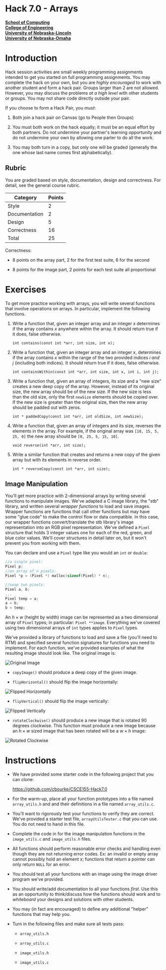 # Hack 7.0 - Arrays
**[School of Computing](https://computing.unl.edu/)**  
**[College of Engineering](https://engineering.unl.edu/)**  
**[University of Nebraska-Lincoln](https://unl.edu)**  
**[University of Nebraska-Omaha](https://http://unomaha.edu/)**  

# Introduction

Hack session activities are small weekly programming assignments
intended to get you started on full programming assignments. You may
complete the hack on your own, but you are *highly encouraged* to work
with another student and form a hack pair. Groups larger than 2 are not
allowed. However, you may discuss the problems *at a high level* with
other students or groups. You may not share code directly outside your
pair.

If you choose to form a Hack Pair, you *must*:

1.  Both join a hack pair on Canvas (go to People then Groups)

2.  You must both work on the hack equally; it must be an equal effort
    by both partners. Do not undermine your partner's learning
    opportunity and do not undermine your own by allowing one parter to
    do all the work.

3.  You may both turn in a copy, but only one will be graded (generally
    the one whose last name comes first alphabetically).

## Rubric

You are graded based on style, documentation, design and correctness.
For detail, see the general course rubric.

| Category      | Points |
|---------------|--------|
| Style         | 2      |
| Documentation | 2      |
| Design        | 5      |
| Correctness   | 16     |
| Total         | 25     |

Correctness:

-   8 points on the array part, 2 for the first test suite, 6 for the
    second

-   8 points for the image part, 2 points for each test suite all
    proportional

# Exercises

To get more practice working with arrays, you will write several
functions that involve operations on arrays. In particular, implement
the following functions.

1.  Write a function that, given an integer array and an integer $x$
    determines if the array contains $x$ anywhere within the array. It
    should return true if it does, false otherwise.

    `int contains(const int *arr, int size, int x);`

2.  Write a function that, given an integer array and an integer $x$,
    determines if the array contains $x$ within the range of the two
    provided indices $i\;and\; j$ (including both indices). It should
    return true if it does, false otherwise.

    `int containsWithin(const int *arr, int size, int x, int i, int j);`

3.  Write a function that, given an array of integers, its size and a
    "new size" creates a new deep copy of the array. However, instead of
    its original size, the new array should be of the new size. If the
    new size is less than the old size, only the first `newSize`
    elements should be copied over. If the new size is greater than the
    original size, then the new array should be padded out with zeros.

    `int * paddedCopy(const int *arr, int oldSize, int newSize);`

4.  Write a function that, given an array of integers and its size,
    reverses the elements in the array. For example, if the original
    array was `[10, 15, 5, 25, 0]` the new array should be
    `[0, 25, 5, 15, 10]`.

    `void reverse(int *arr, int size);`

5.  Write a similar function that creates and returns a new copy of the
    given array but with its elements in reverse order.

    `int * reverseCopy(const int *arr, int size);`

## Image Manipulation

You'll get more practice with 2-dimensional arrays by writing several
functions to manipulate images. We've adapted a C image library, the
"stb" library, and written several *wrapper functions* to load and save
images. Wrapper functions are functions that call other functions but
may have some "glue code" to make the control flow or data compatible.
In this case, our wrapper functions convert/translate the stb library's
image representation into an RGB pixel representation. We've defined a
`Pixel` structure that holds 3 integer values one for each of the
red, green, and blue color values. We'll cover structures in detail
later on, but it won't prevent you from working with them.

You can declare and use a `Pixel` type like you would an `int`
or `double`:

``` c
//a single pixel:
Pixel p;
//an array of n pixels:
Pixel *p = (Pixel *) malloc(sizeof(Pixel) * n);

//swap two pixels:
Pixel a, b;
...
Pixel temp = a;
a = b;
b = temp;
```

An $h \times w$ (height by width) image can be represented as a two
dimensional array of `Pixel` types; in particular:
`Pixel **image`. Everything we've covered using two dimensional
arrays of `int` types applies to `Pixel` types.

We've provided a library of functions to load and save a file (you'll
need to RTM) and specified several function signatures for functions you
need to implement.  For each function, we've provided examples of what
the resulting image should look like.  The original image is:

![Original Image](./images/pointers.png)

-   `copyImage()` should produce a deep copy of the given image.

-   `flipHorizontal()` should flip the image horizontally:

![Flipped Horizontally](./images/pointersHFlip.jpg)

-   `flipVertical()` should flip the image vertically:

![Flipped Vertically](./images/pointersVFlip.png)

-   `rotateClockwise()` should produce a new image that is rotated
    90 degrees clockwise. This function must produce a new image because
    an $h \times w$ sized image that has been rotated will be a
    $w \times h$ image:

![Rotated Clockwise](./images/pointersRotated.jpg)

# Instructions

-   We have provided some starter code in the following project that you
    can clone:

    <https://github.com/cbourke/CSCE155-Hack7.0>

-   For the warm-up, place all your function prototypes into a file
    named `array_utils.h` and and their definitions in a file
    named `array_utils.c`.

-   You'll want to rigorously test your functions to verify they are
    correct. We've provided a starter test file,
    `arrayUtilsTester.c` that you can use. You do not need to
    hand in this file.

-   Complete the code in for the image manipulation functions in the
    `image_utils.c` and `image_utils.h` files.

-   All functions should perform reasonable error checks and handling
    even though they are not returning error codes. Ex: an invalid or
    empty array cannot possibly hold an element $x$; functions that return a pointer
    can only return `NULL` for an error.

-   You should test all your functions with an image using the image
    driver program we've provided.

-   You should write/add documentation to all your functions *first*.
    Use this as an opportunity to think/discuss how the functions should
    work and to *whiteboard* your designs and solutions with other
    students.

-   You may (in fact are encouraged) to define any additional "helper"
    functions that may help you.

-   Turn in the following files and make sure all tests pass:

    -   `array_utils.h`

    -   `array_utils.c`

    -   `image_utils.h`

    -   `image_utils.c`
